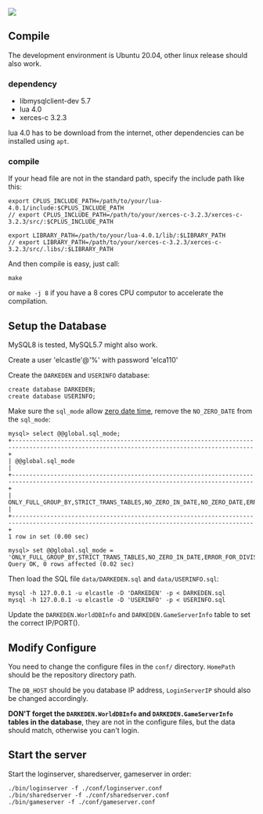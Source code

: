 ![](https://user-images.githubusercontent.com/1420062/121156821-a0d86180-c87b-11eb-9b41-4d75940f2d88.png)


## Compile

The development environment is Ubuntu 20.04, other linux release should also work.

### dependency

- libmysqlclient-dev 5.7
- lua 4.0
- xerces-c 3.2.3

lua 4.0 has to be download from the internet, other dependencies can be installed using `apt`.

### compile

If your head file are not in the standard path, specify the include path like this:

```
export CPLUS_INCLUDE_PATH=/path/to/your/lua-4.0.1/include:$CPLUS_INCLUDE_PATH
// export CPLUS_INCLUDE_PATH=/path/to/your/xerces-c-3.2.3/xerces-c-3.2.3/src/:$CPLUS_INCLUDE_PATH

export LIBRARY_PATH=/path/to/your/lua-4.0.1/lib/:$LIBRARY_PATH
// export LIBRARY_PATH=/path/to/your/xerces-c-3.2.3/xerces-c-3.2.3/src/.libs/:$LIBRARY_PATH
```

And then compile is easy, just call:

	make

or `make -j 8` if you have a 8 cores CPU computor to accelerate the compilation.

## Setup the Database

MySQL8 is tested, MySQL5.7 might also work.


Create a user 'elcastle'@'%' with password 'elca110'

Create the `DARKEDEN` and `USERINFO` database:

```
create database DARKEDEN;
create database USERINFO;
```

Make sure the `sql_mode` allow [zero date time](https://github.com/opendarkeden/server/issues/5), remove the `NO_ZERO_DATE` from the `sql_mode`:

```
mysql> select @@global.sql_mode;
+-------------------------------------------------------------------------------------------------------------------------------------------+
| @@global.sql_mode                                                                                                                         |
+-------------------------------------------------------------------------------------------------------------------------------------------+
| ONLY_FULL_GROUP_BY,STRICT_TRANS_TABLES,NO_ZERO_IN_DATE,NO_ZERO_DATE,ERROR_FOR_DIVISION_BY_ZERO,NO_AUTO_CREATE_USER,NO_ENGINE_SUBSTITUTION |
+-------------------------------------------------------------------------------------------------------------------------------------------+
1 row in set (0.00 sec)

mysql> set @@global.sql_mode = 'ONLY_FULL_GROUP_BY,STRICT_TRANS_TABLES,NO_ZERO_IN_DATE,ERROR_FOR_DIVISION_BY_ZERO,NO_AUTO_CREATE_USER,NO_ENGINE_SUBSTITUTION';
Query OK, 0 rows affected (0.02 sec)
```

Then load the SQL file `data/DARKEDEN.sql` and `data/USERINFO.sql`:

```
mysql -h 127.0.0.1 -u elcastle -D 'DARKEDEN' -p < DARKEDEN.sql
mysql -h 127.0.0.1 -u elcastle -D 'USERINFO' -p < USERINFO.sql
```

Update the `DARKEDEN.WorldDBInfo` and `DARKEDEN.GameServerInfo` table to set the correct IP/PORT().

## Modify Configure

You need to change the configure files in the `conf/` directory.
`HomePath` should be the repository directory path.

The `DB_HOST` should be you database IP address, `LoginServerIP` should also be changed accordingly.

**DON'T forget the `DARKEDEN.WorldDBInfo` and `DARKEDEN.GameServerInfo` tables in the database**, they are not in the configure files, but the data should match, otherwise you can't login.

## Start the server

Start the loginserver, sharedserver, gameserver in order:

```
./bin/loginserver -f ./conf/loginserver.conf
./bin/sharedserver -f ./conf/sharedserver.conf
./bin/gameserver -f ./conf/gameserver.conf
```
